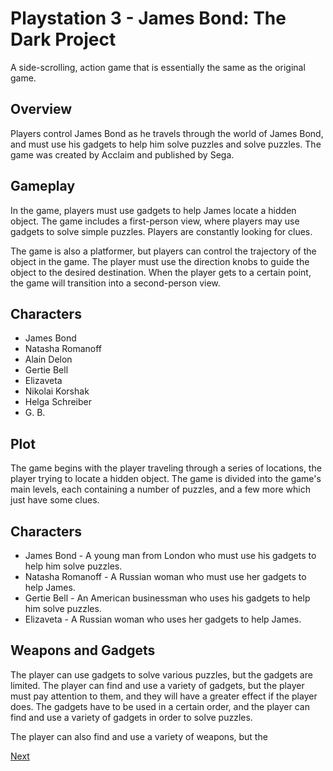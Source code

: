 # Playstation 3 - James Bond: The Dark Project

A side-scrolling, action game that is essentially the same as the original game.

## Overview

Players control James Bond as he travels through the world of James Bond, and must use his gadgets to help him solve puzzles and solve puzzles. The game was created by Acclaim and published by Sega.

## Gameplay

In the game, players must use gadgets to help James locate a hidden object. The game includes a first-person view, where players may use gadgets to solve simple puzzles. Players are constantly looking for clues.

The game is also a platformer, but players can control the trajectory of the object in the game. The player must use the direction knobs to guide the object to the desired destination. When the player gets to a certain point, the game will transition into a second-person view.

## Characters

*   James Bond
*   Natasha Romanoff
*   Alain Delon
*   Gertie Bell
*   Elizaveta
*   Nikolai Korshak
*   Helga Schreiber
*   G. B.

## Plot

The game begins with the player traveling through a series of locations, the player trying to locate a hidden object. The game is divided into the game's main levels, each containing a number of puzzles, and a few more which just have some clues.

## Characters

*   James Bond - A young man from London who must use his gadgets to help him solve puzzles.
*   Natasha Romanoff - A Russian woman who must use her gadgets to help James.
*   Gertie Bell - An American businessman who uses his gadgets to help him solve puzzles.
*   Elizaveta - A Russian woman who uses her gadgets to help James.

## Weapons and Gadgets

The player can use gadgets to solve various puzzles, but the gadgets are limited. The player can find and use a variety of gadgets, but the player must pay attention to them, and they will have a greater effect if the player does. The gadgets have to be used in a certain order, and the player can find and use a variety of gadgets in order to solve puzzles.

The player can also find and use a variety of weapons, but the

[Next](088.md)
